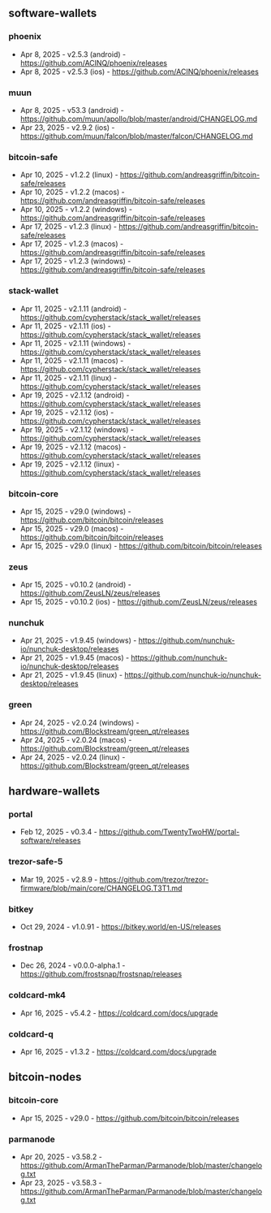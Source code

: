 ## software-wallets
### phoenix
- Apr 8, 2025 - v2.5.3 (android) - https://github.com/ACINQ/phoenix/releases
- Apr 8, 2025 - v2.5.3 (ios) - https://github.com/ACINQ/phoenix/releases
### muun
- Apr 8, 2025 - v53.3 (android) - https://github.com/muun/apollo/blob/master/android/CHANGELOG.md
- Apr 23, 2025 - v2.9.2 (ios) - https://github.com/muun/falcon/blob/master/falcon/CHANGELOG.md

### bitcoin-safe
- Apr 10, 2025 - v1.2.2 (linux) - https://github.com/andreasgriffin/bitcoin-safe/releases
- Apr 10, 2025 - v1.2.2 (macos) - https://github.com/andreasgriffin/bitcoin-safe/releases
- Apr 10, 2025 - v1.2.2 (windows) - https://github.com/andreasgriffin/bitcoin-safe/releases
- Apr 17, 2025 - v1.2.3 (linux) - https://github.com/andreasgriffin/bitcoin-safe/releases
- Apr 17, 2025 - v1.2.3 (macos) - https://github.com/andreasgriffin/bitcoin-safe/releases
- Apr 17, 2025 - v1.2.3 (windows) - https://github.com/andreasgriffin/bitcoin-safe/releases

### stack-wallet
- Apr 11, 2025 - v2.1.11 (android) - https://github.com/cypherstack/stack_wallet/releases
- Apr 11, 2025 - v2.1.11 (ios) - https://github.com/cypherstack/stack_wallet/releases
- Apr 11, 2025 - v2.1.11 (windows) - https://github.com/cypherstack/stack_wallet/releases
- Apr 11, 2025 - v2.1.11 (macos) - https://github.com/cypherstack/stack_wallet/releases
- Apr 11, 2025 - v2.1.11 (linux) - https://github.com/cypherstack/stack_wallet/releases
- Apr 19, 2025 - v2.1.12 (android) - https://github.com/cypherstack/stack_wallet/releases
- Apr 19, 2025 - v2.1.12 (ios) - https://github.com/cypherstack/stack_wallet/releases
- Apr 19, 2025 - v2.1.12 (windows) - https://github.com/cypherstack/stack_wallet/releases
- Apr 19, 2025 - v2.1.12 (macos) - https://github.com/cypherstack/stack_wallet/releases
- Apr 19, 2025 - v2.1.12 (linux) - https://github.com/cypherstack/stack_wallet/releases

### bitcoin-core
- Apr 15, 2025 - v29.0 (windows) - https://github.com/bitcoin/bitcoin/releases
- Apr 15, 2025 - v29.0 (macos) - https://github.com/bitcoin/bitcoin/releases
- Apr 15, 2025 - v29.0 (linux) - https://github.com/bitcoin/bitcoin/releases
### zeus
- Apr 15, 2025 - v0.10.2 (android) - https://github.com/ZeusLN/zeus/releases
- Apr 15, 2025 - v0.10.2 (ios) - https://github.com/ZeusLN/zeus/releases
### nunchuk
- Apr 21, 2025 - v1.9.45 (windows) - https://github.com/nunchuk-io/nunchuk-desktop/releases
- Apr 21, 2025 - v1.9.45 (macos) - https://github.com/nunchuk-io/nunchuk-desktop/releases
- Apr 21, 2025 - v1.9.45 (linux) - https://github.com/nunchuk-io/nunchuk-desktop/releases
### green
- Apr 24, 2025 - v2.0.24 (windows) - https://github.com/Blockstream/green_qt/releases
- Apr 24, 2025 - v2.0.24 (macos) - https://github.com/Blockstream/green_qt/releases
- Apr 24, 2025 - v2.0.24 (linux) - https://github.com/Blockstream/green_qt/releases

## hardware-wallets
### portal
- Feb 12, 2025 - v0.3.4 - https://github.com/TwentyTwoHW/portal-software/releases
### trezor-safe-5
- Mar 19, 2025 - v2.8.9 - https://github.com/trezor/trezor-firmware/blob/main/core/CHANGELOG.T3T1.md
### bitkey
- Oct 29, 2024 - v1.0.91 - https://bitkey.world/en-US/releases
### frostnap
- Dec 26, 2024 - v0.0.0-alpha.1 - https://github.com/frostsnap/frostsnap/releases
### coldcard-mk4
- Apr 16, 2025 - v5.4.2 - https://coldcard.com/docs/upgrade
### coldcard-q
- Apr 16, 2025 - v1.3.2 - https://coldcard.com/docs/upgrade

## bitcoin-nodes
### bitcoin-core
- Apr 15, 2025 - v29.0 - https://github.com/bitcoin/bitcoin/releases
### parmanode
- Apr 20, 2025 - v3.58.2 - https://github.com/ArmanTheParman/Parmanode/blob/master/changelog.txt
- Apr 23, 2025 - v3.58.3 - https://github.com/ArmanTheParman/Parmanode/blob/master/changelog.txt
